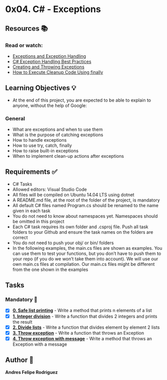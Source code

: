 # 0x04. C# - Exceptions
## Resources :books:
### Read or watch:

* [Exceptions and Exception Handling]()
* [C# Exception Handling Best Practices]()
* [Creating and Throwing Exceptions]()
* [How to Execute Cleanup Code Using finally]()
## Learning Objectives :bulb:
* At the end of this project, you are expected to be able to explain to anyone, without the help of Google:

### General
* What are exceptions and when to use them
* What is the purpose of catching exceptions
* How to handle exceptions
* How to use try, catch, finally
* How to raise built-in exceptions
* When to implement clean-up actions after exceptions
## Requirements :white_check_mark:
* C# Tasks
* Allowed editors: Visual Studio Code
* All files will be compiled on Ubuntu 14.04 LTS using dotnet
* A README.md file, at the root of the folder of the project, is mandatory
* All default C# files named Program.cs should be renamed to the name given in each task
* You do not need to know about namespaces yet. Namespaces should be omitted in this project
* Each C# task requires its own folder and .csproj file. Push all task folders to your Github and ensure the task names on the folders are correct
* You do not need to push your obj/ or bin/ folders
* In the following examples, the main.cs files are shown as examples. You can use them to test your functions, but you don’t have to push them to your repo (if you do we won’t take them into account). We will use our own main.cs files at compilation. Our main.cs files might be different from the one shown in the examples
## Tasks
### Mandatory :page_with_curl:
- [x] **[0. Safe list printing](./0-safe_list_print/)** - Write a method that prints n elements of a list
- [x] **[1. Integer division](./1-divide_print/)** - Write a function that divides 2 integers and prints the result
- [x] **[2. Divide lists](./2-divide_lists/)** - Write a function that divides element by element 2 lists
- [x] **[3. Throw exception](./3-throw_exception/)** - Write a function that throws an Exception
- [x] **[4. Throw exception with message](./4-throw_exception_msg/)** - Write a method that throws an Exception with a message
## Author :pencil:
**Andres Felipe Rodriguez** 